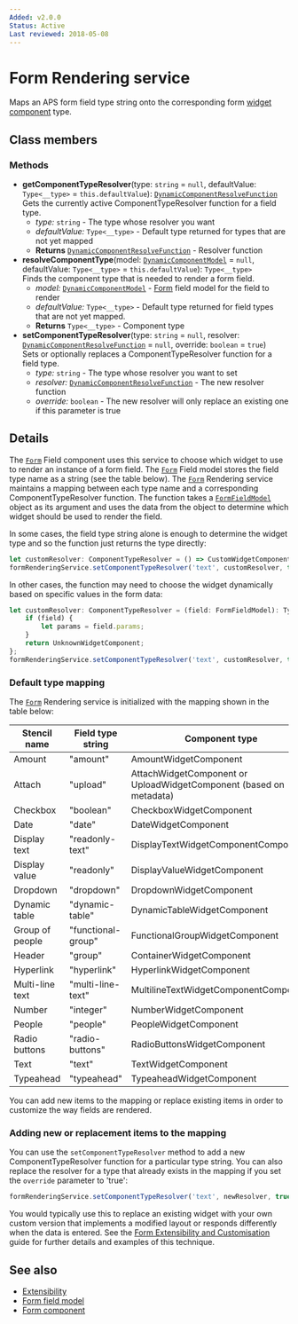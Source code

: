 ```yaml
---
Added: v2.0.0
Status: Active
Last reviewed: 2018-05-08
---
```


# Form Rendering service

Maps an APS form field type string onto the corresponding form [widget component](../insights/widget.component.md) type.

## Class members

### Methods

-   **getComponentTypeResolver**(type: `string` = `null`, defaultValue: `Type<__type>` = `this.defaultValue`): [`DynamicComponentResolveFunction`](../../lib/core/services/dynamic-component-mapper.service.ts)<br/>
    Gets the currently active ComponentTypeResolver function for a field type.
    -   _type:_ `string`  - The type whose resolver you want
    -   _defaultValue:_ `Type<__type>`  - Default type returned for types that are not yet mapped
    -   **Returns** [`DynamicComponentResolveFunction`](../../lib/core/services/dynamic-component-mapper.service.ts) - Resolver function
-   **resolveComponentType**(model: [`DynamicComponentModel`](../../lib/core/services/dynamic-component-mapper.service.ts) = `null`, defaultValue: `Type<__type>` = `this.defaultValue`): `Type<__type>`<br/>
    Finds the component type that is needed to render a form field.
    -   _model:_ [`DynamicComponentModel`](../../lib/core/services/dynamic-component-mapper.service.ts)  - [Form](../../lib/process-services/task-list/models/form.model.ts) field model for the field to render
    -   _defaultValue:_ `Type<__type>`  - Default type returned for field types that are not yet mapped.
    -   **Returns** `Type<__type>` - Component type
-   **setComponentTypeResolver**(type: `string` = `null`, resolver: [`DynamicComponentResolveFunction`](../../lib/core/services/dynamic-component-mapper.service.ts) = `null`, override: `boolean` = `true`)<br/>
    Sets or optionally replaces a ComponentTypeResolver function for a field type.
    -   _type:_ `string`  - The type whose resolver you want to set
    -   _resolver:_ [`DynamicComponentResolveFunction`](../../lib/core/services/dynamic-component-mapper.service.ts)  - The new resolver function
    -   _override:_ `boolean`  - The new resolver will only replace an existing one if this parameter is true

## Details

The [`Form`](../../lib/process-services/task-list/models/form.model.ts) Field component uses this service to choose which widget to use to render an instance of a
form field. The [`Form`](../../lib/process-services/task-list/models/form.model.ts) Field model stores the field type name as a string (see the table below).
The [`Form`](../../lib/process-services/task-list/models/form.model.ts) Rendering service maintains a mapping between each type name and
a corresponding ComponentTypeResolver function. The function takes a [`FormFieldModel`](../core/form-field.model.md) object as its argument and
uses the data from the object to determine which widget should be used to render the field.

In some cases, the field type string alone is enough to determine the widget type and so the function
just returns the type directly:

```ts
let customResolver: ComponentTypeResolver = () => CustomWidgetComponent;
formRenderingService.setComponentTypeResolver('text', customResolver, true);
```

In other cases, the function may need to choose the widget dynamically based on
specific values in the form data:

```ts
let customResolver: ComponentTypeResolver = (field: FormFieldModel): Type<{}> => {
    if (field) {
        let params = field.params;
    }
    return UnknownWidgetComponent;
};
formRenderingService.setComponentTypeResolver('text', customResolver, true);
```

### Default type mapping

The [`Form`](../../lib/process-services/task-list/models/form.model.ts) Rendering service is initialized with the mapping shown in the table below:

| Stencil name | Field type string | Component type |
| ------------ | ----------------- | -------------- |
| Amount | "amount" | AmountWidgetComponent |
| Attach | "upload" | AttachWidgetComponent or UploadWidgetComponent (based on metadata) |
| Checkbox | "boolean" | CheckboxWidgetComponent |
| Date | "date" | DateWidgetComponent |
| Display text | "readonly-text" | DisplayTextWidgetComponentComponent |
| Display value | "readonly" | DisplayValueWidgetComponent |
| Dropdown | "dropdown" | DropdownWidgetComponent |
| Dynamic table | "dynamic-table" | DynamicTableWidgetComponent |
| Group of people | "functional-group" | FunctionalGroupWidgetComponent |
| Header | "group" | ContainerWidgetComponent |
| Hyperlink | "hyperlink" | HyperlinkWidgetComponent |
| Multi-line text | "multi-line-text" | MultilineTextWidgetComponentComponent |
| Number | "integer" | NumberWidgetComponent |
| People | "people" | PeopleWidgetComponent |
| Radio buttons | "radio-buttons" | RadioButtonsWidgetComponent |
| Text | "text" | TextWidgetComponent |
| Typeahead | "typeahead" | TypeaheadWidgetComponent |

You can add new items to the mapping or replace existing items in order to customize the way
fields are rendered.

### Adding new or replacement items to the mapping

You can use the `setComponentTypeResolver` method to add a new ComponentTypeResolver function for a
particular type string. You can also replace the resolver for a type that already exists in the mapping
if you set the `override` parameter to 'true':

```ts
formRenderingService.setComponentTypeResolver('text', newResolver, true);
```

You would typically use this to replace an existing widget with your own custom version that
implements a modified layout or responds differently when the data is entered. See the
[Form Extensibility and Customisation](../user-guide/extensibility.md) guide for further details and examples
of this technique.

## See also

-   [Extensibility](../user-guide/extensibility.md)
-   [Form field model](form-field.model.md)
-   [Form component](form.component.md)
